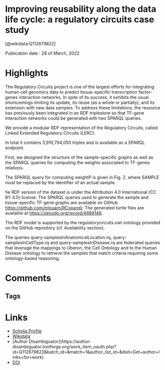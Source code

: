 
Improving reusability along the data life cycle: a regulatory circuits case study
=================================================================================
  
  [@wikidata:Q112679822]  
  
Publication date : 28 of March, 2022  

# Highlights
The Regulatory Circuits project is one of the largest efforts for integrating human cell genomics data to predict tissue-specific transcription factor-genes interaction networks. In spite of its success, it exhibits the usual shortcomings limiting its update, its reuse (as a whole or partially), and its extension with new data samples. To address these limitations, the resource has previously been integrated in an RDF triplestore so that TF-gene interaction networks could be generated with two SPARQL queries. 

We provide a modular RDF representation of the Regulatory Circuits, called Linked Extended Regulatory Circuits (LERC).

In total it contains 3,910,794,050 triples and is available as a SPARQL endpoint.

<!-- Damn that is a large number of triples -->

First, we designed the structure of the sample-specific graphs as well as the SPARQL queries for computing the weights associated to TF-genes relations.

The SPARQL query for computing weightP is given in Fig. 2, where SAMPLE must be replaced by the identifier of an actual sample. 

he RDF version of the dataset is under the Attribution 4.0 International (CC BY 4.0) license. The SPARQL queries used to generate the sample and tissue-specific TF-gene graphs are available on GitHub https://github.com/mlouarn/RCsparql/. The generated turtle files are available at https://zenodo.org/record/4889146.

The RDF model is supported by the regulatorycircuits.owl ontology provided on the GitHub repository (cf. Availability section).

The queries query-samplesInAnatomicalLocation.rq, query-samplesInCellType.rq and query-samplesInDisease.rq are federated queries that leverage the mappings to Uberon, the Cell Ontology and to the Human Disease ontology to retrieve the samples that match criteria requiring some ontology-based reasoning.

# Comments

## Tags

# Links
  
 * [Scholia Profile](https://scholia.toolforge.org/work/Q112679822)  
 * [Wikidata](https://www.wikidata.org/wiki/Q112679822)  
 * [Author Disambiguator](https://author-
disambiguator.toolforge.org/work_item_oauth.php?id=Q112679822&batch_id=&match=1&author_list_id=&doit=Get+author+links+for+work)  
 * [DOI](https://doi.org/10.1186/S13326-022-00266-4)  
